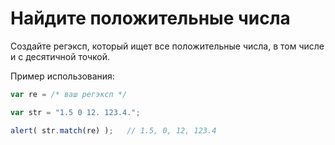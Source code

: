 # Найдите положительные числа

Создайте регэксп, который ищет все положительные числа, в том числе и с десятичной точкой.

Пример использования:

```js
var re = /* ваш регэксп */

var str = "1.5 0 12. 123.4.";

alert( str.match(re) );   // 1.5, 0, 12, 123.4
```
